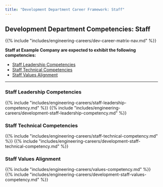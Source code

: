 ```yaml
---
title: "Development Department Career Framework: Staff"
---
```


## Development Department Competencies: Staff

{{% include "includes/engineering-careers/dev-career-matrix-nav.md" %}}

**Staff at Example Company are expected to exhibit the following competencies:**

- [Staff Leadership Competencies](#staff-leadership-competencies)
- [Staff Technical Competencies](#staff-technical-competencies)
- [Staff Values Alignment](#staff-values-alignment)

---

### Staff Leadership Competencies

{{% include "includes/engineering-careers/staff-leadership-competency.md" %}}
{{% include "includes/engineering-careers/development-staff-leadership-competency.md" %}}
  
### Staff Technical Competencies

{{% include "includes/engineering-careers/staff-technical-competency.md" %}}
{{% include "includes/engineering-careers/development-staff-technical-competency.md" %}}

### Staff Values Alignment

{{% include "includes/engineering-careers/values-competency.md" %}}
{{% include "includes/engineering-careers/development-staff-values-competency.md" %}}
